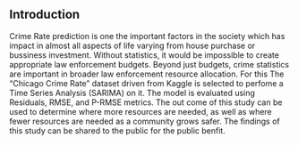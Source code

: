 
<h2> Introduction</h2>
Crime Rate prediction is one the important factors in the society which has impact in almost all aspects of life varying from house purchase or bussiness investment.  Without statistics, it would be impossible to create appropriate law enforcement budgets. Beyond just budgets, crime statistics are important in broader law enforcement resource allocation. For this The “Chicago Crime Rate” dataset driven from Kaggle is selected to perfome a Time Series Analysis (SARIMA) on it. The model is evaluated using Residuals, RMSE, and P-RMSE metrics. The out come of this study can be used to determine where more resources are needed, as well as where fewer resources are needed as a community grows safer. The findings of this study can be shared to the public for the public benfit.
